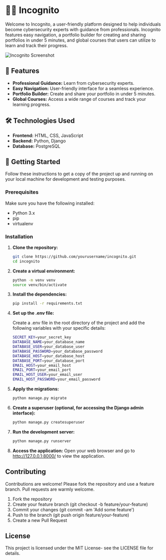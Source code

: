 # 🕵️‍♂️ Incognito

Welcome to Incognito, a user-friendly platform designed to help individuals become cybersecurity experts with guidance from professionals. Incognito features easy navigation, a portfolio builder for creating and sharing portfolios in under 5 minutes, and global courses that users can utilize to learn and track their progress.

![Incognito Screenshot](https://satyam-portfolio-24.s3.ap-south-1.amazonaws.com/img/projects/incognito-mockup.png)

## 🌟 Features

- **Professional Guidance:** Learn from cybersecurity experts.
- **Easy Navigation:** User-friendly interface for a seamless experience.
- **Portfolio Builder:** Create and share your portfolio in under 5 minutes.
- **Global Courses:** Access a wide range of courses and track your learning progress.

## 🛠️ Technologies Used

- **Frontend:** HTML, CSS, JavaScript
- **Backend:** Python, Django
- **Database:** PostgreSQL

## 🚀 Getting Started

Follow these instructions to get a copy of the project up and running on your local machine for development and testing purposes.

### Prerequisites

Make sure you have the following installed:

- Python 3.x
- pip
- virtualenv

### Installation

1. **Clone the repository:**

   ```bash
   git clone https://github.com/yourusername/incognito.git
   cd incognito
   
2. **Create a virtual environment:**

   ```bash
   python -m venv venv
   source venv/bin/activate  
   
3. **Install the dependencies:**

   ```bash 
   pip install -r requirements.txt

4. **Set up the .env file:**

   Create a .env file in the root directory of the project and add the following variables with your specific details:

   ```bash 
   SECRET_KEY=your_secret_key
   DATABASE_NAME=your_database_name
   DATABASE_USER=your_database_user
   DATABASE_PASSWORD=your_database_password
   DATABASE_HOST=your_database_host
   DATABASE_PORT=your_database_port
   EMAIL_HOST=your_email_host
   EMAIL_PORT=your_email_port
   EMAIL_HOST_USER=your_email_user
   EMAIL_HOST_PASSWORD=your_email_password
   
5. **Apply the migrations:**

   ```bash
   python manage.py migrate

6. **Create a superuser (optional, for accessing the Django admin interface):**

   ```bash
   python manage.py createsuperuser

7. **Run the development server:**

   ```bash
   python manage.py runserver

8. **Access the application:**
Open your web browser and go to http://127.0.0.1:8000/ to view the application.

## Contributing

Contributions are welcome! Please fork the repository and use a feature branch. Pull requests are warmly welcome.

1.	Fork the repository
2.	Create your feature branch (git checkout -b feature/your-feature)
3.	Commit your changes (git commit -am 'Add some feature')
4.	Push to the branch (git push origin feature/your-feature)
5.	Create a new Pull Request
	
## License   

This project is licensed under the MIT License- see the LICENSE file for details.
